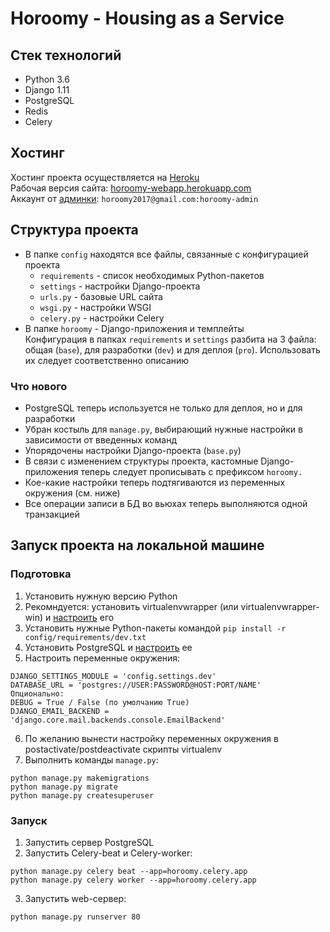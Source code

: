 # Horoomy - Housing as a Service

## Стек технологий
- Python 3.6
- Django 1.11
- PostgreSQL
- Redis
- Celery

## Хостинг
Хостинг проекта осуществляется на [Heroku](https://heroku.com/)  
Рабочая версия сайта: [horoomy-webapp.herokuapp.com](https://horoomy-webapp.herokuapp.com/)  
Аккаунт от [админки](https://horoomy-webapp.herokuapp.com/admin/): `horoomy2017@gmail.com:horoomy-admin`

## Структура проекта
- В папке `config` находятся все файлы, связанные с конфигурацией проекта
  - `requirements` - список необходимых Python-пакетов
  - `settings` - настройки Django-проекта
  - `urls.py` - базовые URL сайта
  - `wsgi.py` - настройки WSGI
  - `celery.py` - настройки Celery
- В папке `horoomy` - Django-приложения и темплейты  
Конфигурация в папках `requirements` и `settings` разбита на 3 файла: общая (`base`), для разработки (`dev`) и для деплоя (`pro`). Использовать их следует соответственно описанию

### Что нового
- PostgreSQL теперь используется не только для деплоя, но и для разработки
- Убран костыль для `manage.py`, выбирающий нужные настройки в зависимости от введенных команд
- Упорядочены настройки Django-проекта (`base.py`)
- В связи с изменением структуры проекта, кастомные Django-приложения теперь следует прописывать с префиксом `horoomy.`
- Кое-какие настройки теперь подтягиваются из переменных окружения (см. ниже)
- Все операции записи в БД во вьюхах теперь выполняются одной транзакцией

## Запуск проекта на локальной машине

### Подготовка

1. Установить нужную версию Python
2. Рекомндуется: установить virtualenvwrapper (или virtualenvwrapper-win) и [настроить](http://docs.python-guide.org/en/latest/dev/virtualenvs/) его
3. Установить нужные Python-пакеты командой `pip install -r config/requirements/dev.txt`
4. Установить PostgreSQL и [настроить](https://djbook.ru/examples/77/) ее
5. Настроить переменные окружения:
```
DJANGO_SETTINGS_MODULE = 'config.settings.dev'
DATABASE_URL = 'postgres://USER:PASSWORD@HOST:PORT/NAME'
Опционально:
DEBUG = True / False (по умолчанию True)
DJANGO_EMAIL_BACKEND = 'django.core.mail.backends.console.EmailBackend'
```
6. По желанию вынести настройку переменных окружения в postactivate/postdeactivate скрипты virtualenv
7. Выполнить команды `manage.py`:
```
python manage.py makemigrations
python manage.py migrate
python manage.py createsuperuser
```

### Запуск

1. Запустить сервер PostgreSQL
2. Запустить Celery-beat и Celery-worker:
```
python manage.py celery beat --app=horoomy.celery.app
python manage.py celery worker --app=horoomy.celery.app
```
3. Запустить web-сервер:
```
python manage.py runserver 80
```